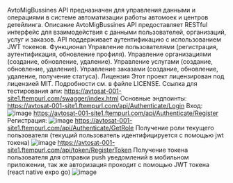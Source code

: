 AvtoMigBussines API предназначен для управления данными и операциями в системе автоматизации работы автомоек и центров детейлинга.
Описание
AvtoMigBussines API предоставляет RESTful интерфейс для взаимодействия с данными пользователей, организаций, услуг и заказов. API поддерживает аутентификацию с использованием JWT токенов.
Функционал
Управление пользователями (регистрация, аутентификация, обновление профиля).
Управление организациями (создание, обновление, удаление).
Управление услугами (создание, обновление, удаление).
Управление заказами (создание, обновление, удаление, получение статуса).
Лицензия
Этот проект лицензирован под лицензией MIT. Подробности см. в файле LICENSE.
Ссылка для тестирования апи:
https://avtosat-001-site1.ftempurl.com/swagger/index.html
Основные эндпоинты:
https://avtosat-001-site1.ftempurl.com/api/Authenticate/Login
Вход:
![image](https://github.com/user-attachments/assets/87155ed0-c4cf-4fd5-8665-7de9b58db75a)
https://avtosat-001-site1.ftempurl.com/api/Authenticate/Register
Регистрация:
![image](https://github.com/user-attachments/assets/72033f52-0df1-4b67-a486-7c742b013126)
https://avtosat-001-site1.ftempurl.com/api/Authenticate/GetRole
Получение роли текущего пользователя (текущий пользователь идентифицируется с помощью jwt токена)
![image](https://github.com/user-attachments/assets/4ed98976-92b9-4ea6-a065-d67060add047)
https://avtosat-001-site1.ftempurl.com/api/token/RegisterToken
Получение токена пользователя для отправки push уведомлений в мобильном приложении, так же авторизация проходит с помощью JWT токена (react native expo go)
![image](https://github.com/user-attachments/assets/b8c3ae5d-f150-4050-8192-fc8eac9debc7)
